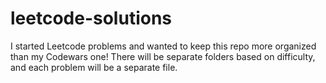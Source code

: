 # leetcode-solutions

I started Leetcode problems and wanted to keep this repo more organized than my Codewars one! There will be separate folders based on difficulty, and each problem will be a separate file.
